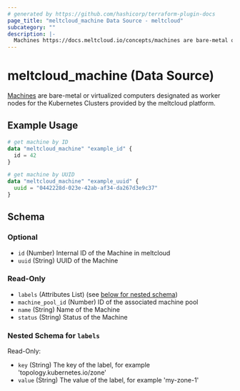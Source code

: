 ```yaml
---
# generated by https://github.com/hashicorp/terraform-plugin-docs
page_title: "meltcloud_machine Data Source - meltcloud"
subcategory: ""
description: |-
  Machines https://docs.meltcloud.io/concepts/machines are bare-metal or virtualized computers designated as worker nodes for the Kubernetes Clusters provided by the meltcloud platform.
---
```


# meltcloud_machine (Data Source)

[Machines](https://docs.meltcloud.io/concepts/machines) are bare-metal or virtualized computers designated as worker nodes for the Kubernetes Clusters provided by the meltcloud platform.

## Example Usage

```terraform
# get machine by ID
data "meltcloud_machine" "example_id" {
  id = 42
}

# get machine by UUID
data "meltcloud_machine" "example_uuid" {
  uuid = "0442228d-023e-42ab-af34-da267d3e9c37"
}
```

<!-- schema generated by tfplugindocs -->
## Schema

### Optional

- `id` (Number) Internal ID of the Machine in meltcloud
- `uuid` (String) UUID of the Machine

### Read-Only

- `labels` (Attributes List) (see [below for nested schema](#nestedatt--labels))
- `machine_pool_id` (Number) ID of the associated machine pool
- `name` (String) Name of the Machine
- `status` (String) Status of the Machine

<a id="nestedatt--labels"></a>
### Nested Schema for `labels`

Read-Only:

- `key` (String) The key of the label, for example 'topology.kubernetes.io/zone'
- `value` (String) The value of the label, for example 'my-zone-1'
